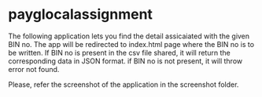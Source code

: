 # payglocalassignment

The following application lets you find the detail assicaiated with the given BIN no.
The app will be redirected to index.html page where the BIN no is to be written.
If BIN no is present in the csv file shared, it will return the corresponding data in JSON format. if BIN no is not present, it will throw error not found.

Please, refer the screenshot of the application in the screenshot folder.
